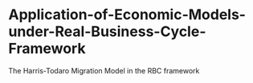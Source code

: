 # Application-of-Economic-Models-under-Real-Business-Cycle-Framework
The Harris-Todaro Migration Model in the RBC framework 
